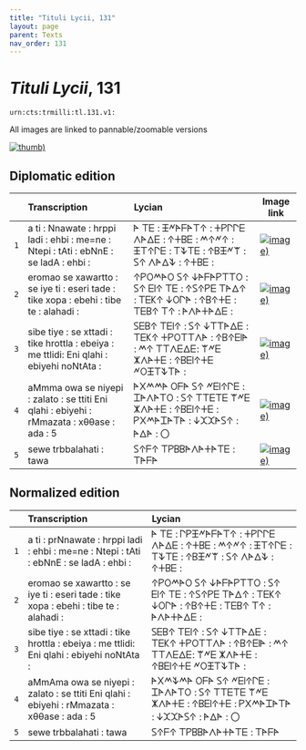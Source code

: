 ```yaml
---
title: "Tituli Lycii, 131"
layout: page
parent: Texts
nav_order: 131
---
```




# *Tituli Lycii*, 131




`urn:cts:trmilli:tl.131.v1:`



All images are linked to pannable/zoomable versions

[![thumb)](http://www.homermultitext.org/iipsrv?IIIF=/project/homer/pyramidal/deepzoom/lycian/hc/v1/2007.02.0154.tif/full/200,/0/default.jpg)](http://www.homermultitext.org/ict2/?urn=urn:cite2:lycian:hc.v1:2007.02.0154)

## Diplomatic edition

|  | Transcription | Lycian | Image link |
| :---: | :------ | :------ | --- |
| `1` | a ti : Nnawate : hrppi ladi : ehbi : me=ne : Ntepi : tAti : ebNnE : se ladA : ehbi : | 𐊀 𐊗𐊆 : 𐊑𐊏𐊀𐊇𐊀𐊗𐊁 : 𐊛𐊕𐊓𐊓𐊆 𐊍𐊀𐊅𐊆 : 𐊁𐊛𐊂𐊆 : 𐊎𐊁𐊏𐊁 : 𐊑𐊗𐊁𐊓𐊆 : 𐊗𐊙𐊗𐊆 : 𐊁𐊂𐊑𐊏𐊚 : 𐊖𐊁 𐊍𐊀𐊅𐊙 : 𐊁𐊛𐊂𐊆 : |[![image)](http://www.homermultitext.org/iipsrv?IIIF=/project/homer/pyramidal/deepzoom/lycian/hc/v1/2007.02.0154.tif/pct:7.61,0.0,90.41,26.75/100,/0/default.jpg)](http://www.homermultitext.org/ict2/?urn=urn:cite2:lycian:hc.v1:2007.02.0154@0.07610,0.000,0.9041,0.2675) |
| `2` | eromao se xawartto : se iye ti : eseri tade : tike xopa : ebehi : tibe te : alahadi : | 𐊁𐊕𐊒𐊎𐊀𐊒 𐊖𐊁 𐊜𐊀𐊇𐊀𐊕𐊗𐊗𐊒 : 𐊖𐊁 𐊆𐊊𐊁 𐊗𐊆 : 𐊁𐊖𐊁𐊕𐊆 𐊗𐊀𐊅𐊁 : 𐊗𐊆𐊋𐊁 𐊜𐊒𐊓𐊀 : 𐊁𐊂𐊁𐊛𐊆 : 𐊗𐊆𐊂𐊁 𐊗𐊁 : 𐊀𐊍𐊀𐊛𐊀𐊅𐊆 : |[![image)](http://www.homermultitext.org/iipsrv?IIIF=/project/homer/pyramidal/deepzoom/lycian/hc/v1/2007.02.0154.tif/pct:6.841,19.75,90.41,26.75/100,/0/default.jpg)](http://www.homermultitext.org/ict2/?urn=urn:cite2:lycian:hc.v1:2007.02.0154@0.06841,0.1975,0.9041,0.2675) |
| `3` | sibe tiye : se xttadi : tike hrottla : ebeiya : me ttlidi: Eni qlahi : ebiyehi noNtAta : | 𐊖𐊆𐊂𐊁 𐊗𐊆𐊊𐊁 : 𐊖𐊁 𐊜𐊗𐊗𐊀𐊅𐊆 : 𐊗𐊆𐊋𐊁 𐊛𐊕𐊒𐊗𐊗𐊍𐊀 : 𐊁𐊂𐊁𐊆𐊊𐊀 : 𐊎𐊁 𐊗𐊗𐊍𐊆𐊅𐊆: 𐊚𐊏𐊆 𐊌𐊍𐊀𐊛𐊆 : 𐊁𐊂𐊆𐊊𐊁𐊛𐊆 𐊏𐊒𐊑𐊗𐊙𐊗𐊀 : |[![image)](http://www.homermultitext.org/iipsrv?IIIF=/project/homer/pyramidal/deepzoom/lycian/hc/v1/2007.02.0154.tif/pct:0.0,37.5,96.26,29.5/100,/0/default.jpg)](http://www.homermultitext.org/ict2/?urn=urn:cite2:lycian:hc.v1:2007.02.0154@0.000,0.3750,0.9626,0.2950) |
| `4` | aMmma owa se niyepi : zalato : se ttiti Eni qlahi : ebiyehi : rMmazata : xθθase : ada : 5 | 𐊀𐊐𐊎𐊎𐊀 𐊒𐊇𐊀 𐊖𐊁 𐊏𐊆𐊊𐊁𐊓𐊆 : 𐊈𐊀𐊍𐊀𐊗𐊒 : 𐊖𐊁 𐊗𐊗𐊆𐊗𐊆 𐊚𐊏𐊆 𐊌𐊍𐊀𐊛𐊆 : 𐊁𐊂𐊆𐊊𐊁𐊛𐊆 : 𐊕𐊐𐊎𐊀𐊈𐊀𐊗𐊀 : 𐊜𐊉𐊉𐊀𐊖𐊁 : 𐊀𐊅𐊀 : 〇 |[![image)](http://www.homermultitext.org/iipsrv?IIIF=/project/homer/pyramidal/deepzoom/lycian/hc/v1/2007.02.0154.tif/pct:0.027,57.0,99.7,30.75/100,/0/default.jpg)](http://www.homermultitext.org/ict2/?urn=urn:cite2:lycian:hc.v1:2007.02.0154@0.0002747,0.5700,0.9970,0.3075) |
| `5` | sewe trbbalahati : tawa | 𐊖𐊁𐊇𐊁 𐊗𐊕𐊂𐊂𐊀𐊍𐊀𐊛𐊀𐊗𐊆 : 𐊗𐊀𐊇𐊀 |[![image)](http://www.homermultitext.org/iipsrv?IIIF=/project/homer/pyramidal/deepzoom/lycian/hc/v1/2007.02.0154.tif/pct:0.027,76.75,99.7,23.25/100,/0/default.jpg)](http://www.homermultitext.org/ict2/?urn=urn:cite2:lycian:hc.v1:2007.02.0154@0.0002747,0.7675,0.9970,0.2325) |

## Normalized edition

|  | Transcription | Lycian |
| :---: | :------ | :------ |
| `1` | a ti : prNnawate : hrppi ladi : ehbi : me=ne : Ntepi : tAti : ebNnE : se ladA : ehbi : | 𐊀 𐊗𐊆 : 𐊓𐊕𐊑𐊏𐊀𐊇𐊀𐊗𐊁 : 𐊛𐊕𐊓𐊓𐊆 𐊍𐊀𐊅𐊆 : 𐊁𐊛𐊂𐊆 : 𐊎𐊁𐊏𐊁 : 𐊑𐊗𐊁𐊓𐊆 : 𐊗𐊙𐊗𐊆 : 𐊁𐊂𐊑𐊏𐊚 : 𐊖𐊁 𐊍𐊀𐊅𐊙 : 𐊁𐊛𐊂𐊆 : |
| `2` | eromao se xawartto : se iye ti : eseri tade : tike xopa : ebehi : tibe te : alahadi : | 𐊁𐊕𐊒𐊎𐊀𐊒 𐊖𐊁 𐊜𐊀𐊇𐊀𐊕𐊗𐊗𐊒 : 𐊖𐊁 𐊆𐊊𐊁 𐊗𐊆 : 𐊁𐊖𐊁𐊕𐊆 𐊗𐊀𐊅𐊁 : 𐊗𐊆𐊋𐊁 𐊜𐊒𐊓𐊀 : 𐊁𐊂𐊁𐊛𐊆 : 𐊗𐊆𐊂𐊁 𐊗𐊁 : 𐊀𐊍𐊀𐊛𐊀𐊅𐊆 : |
| `3` | sibe tiye : se xttadi : tike hrottla : ebeiya : me ttlidi: Eni qlahi : ebiyehi noNtAta : | 𐊖𐊆𐊂𐊁 𐊗𐊆𐊊𐊁 : 𐊖𐊁 𐊜𐊗𐊗𐊀𐊅𐊆 : 𐊗𐊆𐊋𐊁 𐊛𐊕𐊒𐊗𐊗𐊍𐊀 : 𐊁𐊂𐊁𐊆𐊊𐊀 : 𐊎𐊁 𐊗𐊗𐊍𐊆𐊅𐊆: 𐊚𐊏𐊆 𐊌𐊍𐊀𐊛𐊆 : 𐊁𐊂𐊆𐊊𐊁𐊛𐊆 𐊏𐊒𐊑𐊗𐊙𐊗𐊀 : |
| `4` | aMmAma owa se niyepi : zalato : se ttiti Eni qlahi : ebiyehi : rMmazata : xθθase : ada : 5 | 𐊀𐊐𐊎𐊙𐊎𐊀 𐊒𐊇𐊀 𐊖𐊁 𐊏𐊆𐊊𐊁𐊓𐊆 : 𐊈𐊀𐊍𐊀𐊗𐊒 : 𐊖𐊁 𐊗𐊗𐊆𐊗𐊆 𐊚𐊏𐊆 𐊌𐊍𐊀𐊛𐊆 : 𐊁𐊂𐊆𐊊𐊁𐊛𐊆 : 𐊕𐊐𐊎𐊀𐊈𐊀𐊗𐊀 : 𐊜𐊉𐊉𐊀𐊖𐊁 : 𐊀𐊅𐊀 : 〇 |
| `5` | sewe trbbalahati : tawa | 𐊖𐊁𐊇𐊁 𐊗𐊕𐊂𐊂𐊀𐊍𐊀𐊛𐊀𐊗𐊆 : 𐊗𐊀𐊇𐊀 |